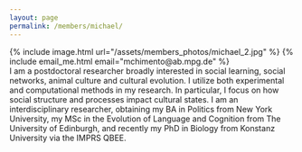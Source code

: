 ```yaml
---
layout: page
permalink: /members/michael/
---
```


<div class ="member_detail">

<div class ="bio">
<div id ="bio_img">
{% include image.html url="/assets/members_photos/michael_2.jpg"  %}
{% include email_me.html email="mchimento@ab.mpg.de"  %}
</div>
<div id ="intro">
I am a postdoctoral researcher broadly interested in social learning, social networks, animal culture and cultural evolution. I utilize both experimental and computational methods in my research. In particular, I focus on how social structure and processes impact cultural states. I am an interdisciplinary researcher, obtaining my BA in Politics from New York University, my MSc in the Evolution of Language and Cognition from The University of Edinburgh, and recently my PhD in Biology from Konstanz University via the IMPRS QBEE.
</div>

</div>

</div>

